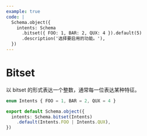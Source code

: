```yaml
---
example: true
code: |
  Schema.object({
    intents: Schema
      .bitset({ FOO: 1, BAR: 2, QUX: 4 }).default(5)
      .description('选择要启用的功能。'),
  })
---
```


# Bitset

以 bitset 的形式表达一个整数，通常每一位表达某种特征。

```ts
enum Intents { FOO = 1, BAR = 2, QUX = 4 }

export default Schema.object({
  intents: Schema.bitset(Intents)
    .default(Intents.FOO | Intents.QUX),
})
```
